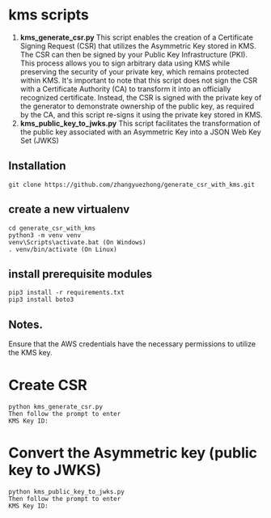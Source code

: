 # kms scripts

 1. **kms_generate_csr.py** This script enables the creation of a Certificate Signing Request (CSR) that utilizes the Asymmetric Key stored in KMS. The CSR can then be signed by your Public Key Infrastructure (PKI). This process allows you to sign arbitrary data using KMS while preserving the security of your private key, which remains protected within KMS. It's important to note that this script does not sign the CSR with a Certificate Authority (CA) to transform it into an officially recognized certificate. Instead, the CSR is signed with the private key of the generator to demonstrate ownership of the public key, as required by the CA, and this script re-signs it using the private key stored in KMS.
 2. **kms_public_key_to_jwks.py** This script facilitates the transformation of the public key associated with an Asymmetric Key into a JSON Web Key Set (JWKS)

## Installation

    git clone https://github.com/zhangyuezhong/generate_csr_with_kms.git

## create a new virtualenv

    cd generate_csr_with_kms
    python3 -m venv venv
    venv\Scripts\activate.bat (On Windows)
    . venv/bin/activate (On Linux)

## install prerequisite modules

    pip3 install -r requirements.txt
    pip3 install boto3

## Notes.
Ensure that the AWS credentials have the necessary permissions to utilize the KMS key.

# Create CSR
    python kms_generate_csr.py
    Then follow the prompt to enter
    KMS Key ID:

# Convert the Asymmetric key (public key to JWKS)
    python kms_public_key_to_jwks.py
    Then follow the prompt to enter
    KMS Key ID:
